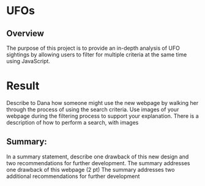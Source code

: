 # UFOs
## Overview 
The purpose of this project is to provide an in-depth analysis of UFO sightings by allowing users to filter for multiple criteria at the same time using JavaScript. 
# Result
Describe to Dana how someone might use the new webpage by walking her through the process of using the search criteria. Use images of your webpage during the filtering process to support your explanation.
There is a description of how to perform a search, with images
## Summary: 
In a summary statement, describe one drawback of this new design and two recommendations for further development.
The summary addresses one drawback of this webpage (2 pt)
The summary addresses two additional recommendations for further development

